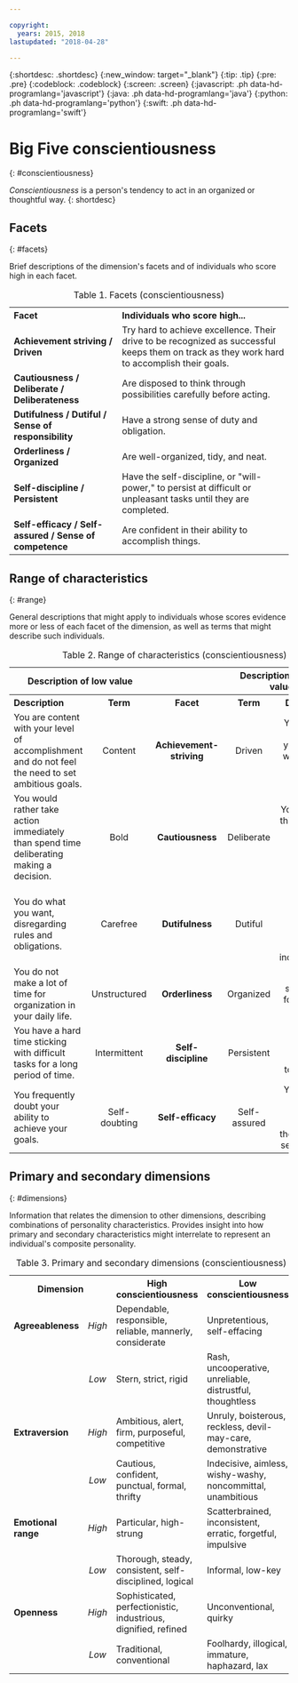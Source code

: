 ```yaml
---

copyright:
  years: 2015, 2018
lastupdated: "2018-04-28"

---
```


{:shortdesc: .shortdesc}
{:new_window: target="_blank"}
{:tip: .tip}
{:pre: .pre}
{:codeblock: .codeblock}
{:screen: .screen}
{:javascript: .ph data-hd-programlang='javascript'}
{:java: .ph data-hd-programlang='java'}
{:python: .ph data-hd-programlang='python'}
{:swift: .ph data-hd-programlang='swift'}

# Big Five conscientiousness
{: #conscientiousness}

*Conscientiousness* is a person's tendency to act in an organized or thoughtful way.
{: shortdesc}

## Facets
{: #facets}

Brief descriptions of the dimension's facets and of individuals who score high in each facet.

<table>
  <caption>Table 1. Facets (conscientiousness)</caption>
  <tr>
    <th style="text-align:left">Facet</th>
    <th style="text-align:left">Individuals who score high...</th>
  </tr>
  <tr>
    <td><strong>Achievement striving / Driven</strong></td>
    <td>Try hard to achieve excellence. Their drive to be recognized
    as successful keeps them on track as they work hard to accomplish
    their goals.</td>
  </tr>
  <tr>
    <td><strong>Cautiousness / Deliberate / Deliberateness</strong></td>
    <td>Are disposed to think through possibilities carefully before
    acting.</td>
  </tr>
  <tr>
    <td><strong>Dutifulness / Dutiful / Sense of responsibility</strong></td>
    <td>Have a strong sense of duty and obligation.</td>
  </tr>
  <tr>
    <td><strong>Orderliness / Organized</strong></td>
    <td>Are well-organized, tidy, and neat.</td>
  </tr>
  <tr>
    <td><strong>Self-discipline / Persistent</strong></td>
    <td>Have the self-discipline, or "will-power," to persist at difficult
    or unpleasant tasks until they are completed.</td>
  </tr>
  <tr>
    <td><strong>Self-efficacy / Self-assured / Sense of competence</strong></td>
    <td>Are confident in their ability to accomplish things.</td>
  </tr>
</table>

## Range of characteristics
{: #range}

General descriptions that might apply to individuals whose scores evidence more or less of each facet of the dimension, as well as terms that might describe such individuals.

<table summary="For the facet listed in the middle column of each row, the first two columns provide a description and a term for individuals with low scores for the facet, and the last two columns provide a term and a description for individuals with high scores for the facet.">
  <caption>Table 2. Range of characteristics (conscientiousness)</caption>
  <tr>
    <th id="lowValue" colspan="2" style="text-align:center">
      Description of low value
    </th>
    <th id="blank"></th>
    <th id="highValue" colspan="2" style="text-align:center">
      Description of high value
    </th>
  </tr>
  <tr>
    <th id="lowDescription" headers="lowValue" style="text-align:left; width:23%">
      Description
    </th>
    <th id="lowTerm" headers="lowValue" style="text-align:center; width:16%">
      Term
    </th>
    <th id="facet" headers="blank" style="text-align:center; width:16%">
      Facet
    </th>
    <th id="highTerm" headers="highValue" style="text-align:center; width:16%">
      Term
    </th>
    <th id="highDescription" headers="highValue" style="text-align:right">
      Description
    </th>
  </tr>
  <tr>
    <td headers="lowValue lowDescription" style="text-align:left">
      You are content with your level of accomplishment and do not feel
      the need to set ambitious goals.
    </td>
    <td headers="lowValue lowTerm" style="text-align:center">
      Content
    </td>
    <td headers="blank facet" style="text-align:center">
      <strong>Achievement-striving</strong>
    </td>
    <td headers="highValue highTerm" style="text-align:center">
      Driven
    </td>
    <td headers="highValue highDescription" style="text-align:right">
      You set high goals for yourself and work hard to achieve them.
    </td>
  </tr>
  <tr>
    <td headers="lowValue lowDescription" style="text-align:left">
      You would rather take action immediately than spend time deliberating
      making a decision.
    </td>
    <td headers="lowValue lowTerm" style="text-align:center">
      Bold
    </td>
    <td headers="blank facet" style="text-align:center">
      <strong>Cautiousness</strong>
    </td>
    <td headers="highValue highTerm" style="text-align:center">
      Deliberate
    </td>
    <td headers="highValue highDescription" style="text-align:right">
      You carefully think through decisions before making them.
    </td>
  </tr>
  <tr>
    <td headers="lowValue lowDescription" style="text-align:left">
      You do what you want, disregarding rules and obligations.
    </td>
    <td headers="lowValue lowTerm" style="text-align:center">
      Carefree
    </td>
    <td headers="blank facet" style="text-align:center">
      <strong>Dutifulness</strong>
    </td>
    <td headers="highValue highTerm" style="text-align:center">
      Dutiful
    </td>
    <td headers="highValue highDescription" style="text-align:right">
      You take rules and obligations seriously, even when they are
      inconvenient.
    </td>
  </tr>
  <tr>
    <td headers="lowValue lowDescription" style="text-align:left">
      You do not make a lot of time for organization in your daily life.
    </td>
    <td headers="lowValue lowTerm" style="text-align:center">
      Unstructured
    </td>
    <td headers="blank facet" style="text-align:center">
      <strong>Orderliness</strong>
    </td>
    <td headers="highValue highTerm" style="text-align:center">
      Organized
    </td>
    <td headers="highValue highDescription" style="text-align:right">
      You feel a strong need for structure in your life.
    </td>
  </tr>
  <tr>
    <td headers="lowValue lowDescription" style="text-align:left">
      You have a hard time sticking with difficult tasks for a long period
      of time.
    </td>
    <td headers="lowValue lowTerm" style="text-align:center">
      Intermittent
    </td>
    <td headers="blank facet" style="text-align:center">
      <strong>Self-discipline</strong>
    </td>
    <td headers="highValue highTerm" style="text-align:center">
      Persistent
    </td>
    <td headers="highValue highDescription" style="text-align:right">
      You can tackle and stick with tough tasks.
    </td>
  </tr>
  <tr>
    <td headers="lowValue lowDescription" style="text-align:left">
      You frequently doubt your ability to achieve your goals.
    </td>
    <td headers="lowValue lowTerm" style="text-align:center">
      Self-doubting
    </td>
    <td headers="blank facet" style="text-align:center">
      <strong>Self-efficacy</strong>
    </td>
    <td headers="highValue highTerm" style="text-align:center">
      Self-assured
    </td>
    <td headers="highValue highDescription" style="text-align:right">
      You feel you have the ability to succeed in the tasks you set out
      to do.
    </td>
  </tr>
</table>

## Primary and secondary dimensions
{: #dimensions}

Information that relates the dimension to other dimensions, describing combinations of personality characteristics. Provides insight into how primary and secondary characteristics might interrelate to represent an individual's composite personality.

<table>
  <caption>Table 3. Primary and secondary dimensions (conscientiousness)</caption>
  <tr>
    <th colspan="2" style="width:30%">Dimension</th>
    <th style="width:35%">High conscientiousness</th>
    <th style="width:35%">Low conscientiousness</th>
  </tr>
  <tr>
    <td style="text-align:left"><strong>Agreeableness</strong></td>
    <td style="text-align:center"><em>High</em></td>
    <td>Dependable, responsible, reliable, mannerly, considerate</td>
    <td>Unpretentious, self-effacing</td>
  </tr>
  <tr>
    <td></td>
    <td style="text-align:center"><em>Low</em></td>
    <td>Stern, strict, rigid</td>
    <td>Rash, uncooperative, unreliable, distrustful, thoughtless</td>
  </tr>
  <tr>
    <td style="text-align:left"><strong>Extraversion</strong></td>
    <td style="text-align:center"><em>High</em></td>
    <td>Ambitious, alert, firm, purposeful, competitive</td>
    <td>Unruly, boisterous, reckless, devil-may-care, demonstrative</td>
  </tr>
  <tr>
    <td></td>
    <td style="text-align:center"><em>Low</em></td>
    <td>Cautious, confident, punctual, formal, thrifty</td>
    <td>Indecisive, aimless, wishy-washy, noncommittal, unambitious</td>
  </tr>
  <tr>
    <td style="text-align:left"><strong>Emotional range</strong></td>
    <td style="text-align:center"><em>High</em></td>
    <td>Particular, high-strung</td>
    <td>Scatterbrained, inconsistent, erratic, forgetful, impulsive</td>
  </tr>
  <tr>
    <td></td>
    <td style="text-align:center"><em>Low</em></td>
    <td>Thorough, steady, consistent, self-disciplined, logical</td>
    <td>Informal, low-key</td>
  </tr>
  <tr>
    <td style="text-align:left"><strong>Openness</strong></td>
    <td style="text-align:center"><em>High</em></td>
    <td>Sophisticated, perfectionistic, industrious, dignified, refined</td>
    <td>Unconventional, quirky</td>
  </tr>
  <tr>
    <td></td>
    <td style="text-align:center"><em>Low</em></td>
    <td>Traditional, conventional</td>
    <td>Foolhardy, illogical, immature, haphazard, lax</td>
  </tr>
</table>

